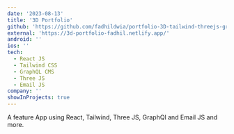 ```yaml
---
date: '2023-08-13'
title: '3D Portfolio'
github: 'https://github.com/fadhildwia/portfolio-3D-tailwind-threejs-graphql'
external: 'https://3d-portfolio-fadhil.netlify.app/'
android: ''
ios: ''
tech:
  - React JS
  - Tailwind CSS
  - GraphQL CMS
  - Three JS
  - Email JS
company: ''
showInProjects: true
---
```


A feature App using React, Tailwind, Three JS, GraphQl and Email JS and more.
